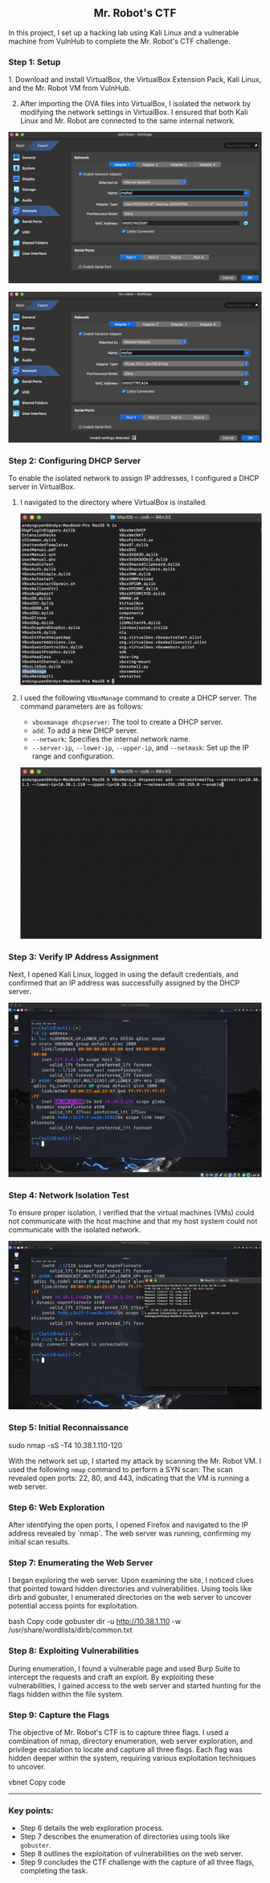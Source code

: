 <div align="center">
  <h2><b>Mr. Robot's CTF</b></h2>
</div>

In this project, I set up a hacking lab using Kali Linux and a vulnerable machine from VulnHub to complete the Mr. Robot's CTF challenge.

<h3><strong>Step 1: Setup</strong></h3>
1. Download and install VirtualBox, the VirtualBox Extension Pack, Kali Linux, and the Mr. Robot VM from VulnHub.
   
2. After importing the OVA files into VirtualBox, I isolated the network by modifying the network settings in VirtualBox. I ensured that both Kali Linux and Mr. Robot are connected to the same internal network.

![Kali Linux Network Settings for Isolation](./Public/kali-linux-network.png)

![Mr.Robot Network Settings for Isolation](./Public/mrRobot-network.png)


<h3><strong>Step 2: Configuring DHCP Server</strong></h3>
To enable the isolated network to assign IP addresses, I configured a DHCP server in VirtualBox.

1. I navigated to the directory where VirtualBox is installed.
   
   ![Changing Directory](./Public/cdVirtualBox.png)

2. I used the following `VBoxManage` command to create a DHCP server. The command parameters are as follows:
   - `vboxmanage dhcpserver`: The tool to create a DHCP server.
   - `add`: To add a new DHCP server.
   - `--network`: Specifies the internal network name.
   - `--server-ip`, `--lower-ip`, `--upper-ip`, and `--netmask`: Set up the IP range and configuration.

   ![DHCP Server Setup](./Public/creatingDHCP.png)

<h3><strong>Step 3: Verify IP Address Assignment</strong></h3>
Next, I opened Kali Linux, logged in using the default credentials, and confirmed that an IP address was successfully assigned by the DHCP server.

![IP Address Verification](./Public/checkingIPAddress.png)

<h3><strong>Step 4: Network Isolation Test</strong></h3>
To ensure proper isolation, I verified that the virtual machines (VMs) could not communicate with the host machine and that my host system could not communicate with the isolated network.

![Network Isolation Verification](./Public/checkingNoCommunication.png)


<h3><strong>Step 5: Initial Reconnaissance</strong></h3>

sudo nmap -sS -T4 10.38.1.110-120

With the network set up, I started my attack by scanning the Mr. Robot VM. I used the following `nmap` command to perform a SYN scan:
The scan revealed open ports: 22, 80, and 443, indicating that the VM is running a web server.

<h3><strong>Step 6: Web Exploration</strong></h3> After identifying the open ports, I opened Firefox and navigated to the IP address revealed by `nmap`. The web server was running, confirming my initial scan results. <h3><strong>Step 7: Enumerating the Web Server</strong></h3> I began exploring the web server. Upon examining the site, I noticed clues that pointed toward hidden directories and vulnerabilities.
Using tools like dirb and gobuster, I enumerated directories on the web server to uncover potential access points for exploitation.

bash
Copy code
gobuster dir -u http://10.38.1.110 -w /usr/share/wordlists/dirb/common.txt

<h3><strong>Step 8: Exploiting Vulnerabilities</strong></h3> During enumeration, I found a vulnerable page and used Burp Suite to intercept the requests and craft an exploit. By exploiting these vulnerabilities, I gained access to the web server and started hunting for the flags hidden within the file system. <h3><strong>Step 9: Capture the Flags</strong></h3> The objective of Mr. Robot's CTF is to capture three flags. I used a combination of nmap, directory enumeration, web server exploration, and privilege escalation to locate and capture all three flags.
Each flag was hidden deeper within the system, requiring various exploitation techniques to uncover.


vbnet
Copy code

---

### Key points:
- Step 6 details the web exploration process.
- Step 7 describes the enumeration of directories using tools like `gobuster`.
- Step 8 outlines the exploitation of vulnerabilities on the web server.
- Step 9 concludes the CTF challenge with the capture of all three flags, completing the task.

